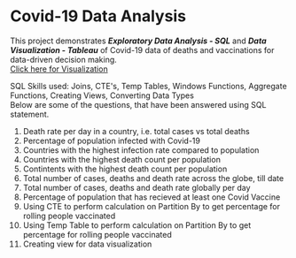 # Covid-19 Data Analysis

This project demonstrates ***Exploratory Data Analysis - SQL*** and ***Data Visualization - Tableau*** of Covid-19 data of deaths and vaccinations for data-driven decision making. <br/>
[Click here for Visualization](https://public.tableau.com/app/profile/vaibhavi.chavan/viz/Covid-19DataAnalysis_16384497268360/Covid-19DataAnalysis?publish=yes) <br/>

SQL Skills used: Joins, CTE's, Temp Tables, Windows Functions, Aggregate Functions, Creating Views, Converting Data Types <br/>
Below are some of the questions, that have been answered using SQL statement.

1. Death rate per day in a country, i.e. total cases vs total deaths
2. Percentage of population infected with Covid-19
3. Countries with the highest infection rate compared to population
4. Countries with the highest death count per population
5. Contintents with the highest death count per population
6. Total number of cases, deaths and death rate across the globe, till date
7. Total number of cases, deaths and death rate globally per day
8. Percentage of population that has recieved at least one Covid Vaccine
9. Using CTE to perform calculation on Partition By to get percentage for rolling people vaccinated
10. Using Temp Table to perform calculation on Partition By to get percentage for rolling people vaccinated
11. Creating view for data visualization
